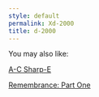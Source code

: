 ```yaml
---
style: default
permalink: Xd-2000
title: d-2000
---
```

You may also like:

[A-C Sharp-E](http://scp-wiki.net/a-c-sharp-e)

[Remembrance: Part One](http://scp-wiki.net/in-symphony)
